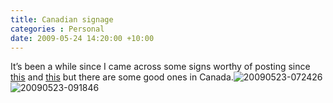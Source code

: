 ```yaml
---
title: Canadian signage
categories : Personal
date: 2009-05-24 14:20:00 +10:00
---
```


It’s been a while since I came across some signs worthy of posting since [this][0] and [this][1] but there are some good ones in Canada.![20090523-072426][2]![20090523-091846][3]

[0]: /post/2006/01/26/660.aspx
[1]: /post/2005/01/26/222.aspx
[2]: //blogfiles/20090523-072426.jpg
[3]: //blogfiles/20090523-091846.jpg
